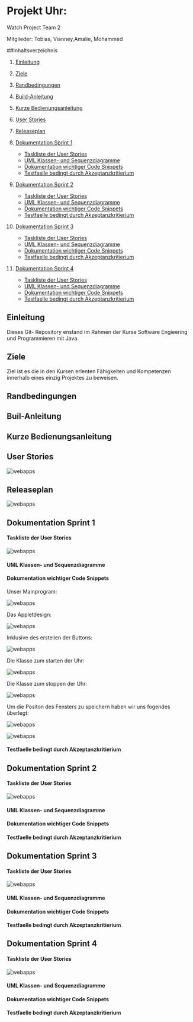 # Projekt Uhr:

Watch Project Team 2 



Mitglieder: Tobias, Vianney,Amalie, Mohammed


##Inhaltsverzeichnis

1. [Einleitung](#einleitung)
1. [Ziele](#ziele)
1. [Randbedingungen](#randbedingungen)
1. [Build-Anleitung](#buil-anleitung)
1. [Kurze Bedienungsanleitung](#kurze-bedienungsanleitung)
1. [User Stories](#user-stories)
1. [Releaseplan](#releaseplan)
1. [Dokumentation Sprint 1](#dokumentation-sprint-1)
    + [Taskliste der User Stories](#taskliste-der-user-stories)
    + [UML Klassen- und Sequenzdiagramme](#uml-klassen-und-sequenzdiagramme)
    + [Dokumentation wichtiger Code Snippets](#dokumentation-wichtiger-code-snippets)
    + [Testfaelle bedingt durch Akzeptanzkritierium](#testfaelle-bedingt-durch-akzeptanzkritierium)
    
1. [Dokumentation Sprint 2](#dokumentation-sprint-2)
    + [Taskliste der User Stories](#taskliste-der-user-stories)
    + [UML Klassen- und Sequenzdiagramme](#uml-klassen-und-sequenzdiagramme)
    + [Dokumentation wichtiger Code Snippets](#dokumentation-wichtiger-code-snippets)
    + [Testfaelle bedingt durch Akzeptanzkritierium](#testfaelle-bedingt-durch-akzeptanzkritierium)
    
1. [Dokumentation Sprint 3](#dokumentation-sprint-3)
    + [Taskliste der User Stories](#taskliste-der-user-stories)
    + [UML Klassen- und Sequenzdiagramme](#uml-klassen-und-sequenzdiagramme)
    + [Dokumentation wichtiger Code Snippets](#dokumentation-wichtiger-code-snippets)
    + [Testfaelle bedingt durch Akzeptanzkritierium](#testfaelle-bedingt-durch-akzeptanzkritierium)
    
1. [Dokumentation Sprint 4](#dokumentation-sprint-4)
    + [Taskliste der User Stories](#taskliste-der-user-stories)
    + [UML Klassen- und Sequenzdiagramme](#uml-klassen-und-sequenzdiagramme)
    + [Dokumentation wichtiger Code Snippets](#dokumentation-wichtiger-code-snippets)
    + [Testfaelle bedingt durch Akzeptanzkritierium](#testfaelle-bedingt-durch-akzeptanzkritierium)    
    




## Einleitung 

Dieses Git- Repository enstand im Rahmen  der Kurse Software Engieering und Programmieren mit Java.

## Ziele

Ziel ist es die in den Kursen erlenten Fähigkeiten und Kompetenzen innerhalb eines einzig Projektes zu beweisen.

## Randbedingungen

## Buil-Anleitung

## Kurze Bedienungsanleitung

## User Stories

![webapps](doku/Useretories.PNG)

## Releaseplan

![webapps](doku/Releaseplan.PNG)

## Dokumentation Sprint 1
#### Taskliste der User Stories

![webapps](doku/Task1.PNG)



#### UML Klassen- und Sequenzdiagramme
#### Dokumentation wichtiger Code Snippets
Unser Mainprogram: 

 ![webapps](doku/main-routine.PNG)
 
Das Appletdesign: 

![webapps](doku/gui1.PNG)

Inklusive des erstellen der Buttons:

![webapps](doku/gui2.PNG)

Die Klasse zum starten der Uhr:

![webapps](doku/startclass.PNG)

Die Klasse zum stoppen der Uhr:

![webapps](doku/stoppclass.PNG)

Um die Positon des Fensters zu speichern haben wir uns fogendes überlegt:

![webapps](doku/memory1.PNG)

![webapps](doku/Memory2.PNG)

#### Testfaelle bedingt durch Akzeptanzkritierium
## Dokumentation Sprint 2
#### Taskliste der User Stories

![webapps](doku/Task2.PNG)

#### UML Klassen- und Sequenzdiagramme
#### Dokumentation wichtiger Code Snippets
#### Testfaelle bedingt durch Akzeptanzkritierium
## Dokumentation Sprint 3
#### Taskliste der User Stories

![webapps](doku\Task3.PNG)

#### UML Klassen- und Sequenzdiagramme
#### Dokumentation wichtiger Code Snippets
#### Testfaelle bedingt durch Akzeptanzkritierium
## Dokumentation Sprint 4
#### Taskliste der User Stories

![webapps](doku/Task4.PNG)

#### UML Klassen- und Sequenzdiagramme
#### Dokumentation wichtiger Code Snippets
#### Testfaelle bedingt durch Akzeptanzkritierium


